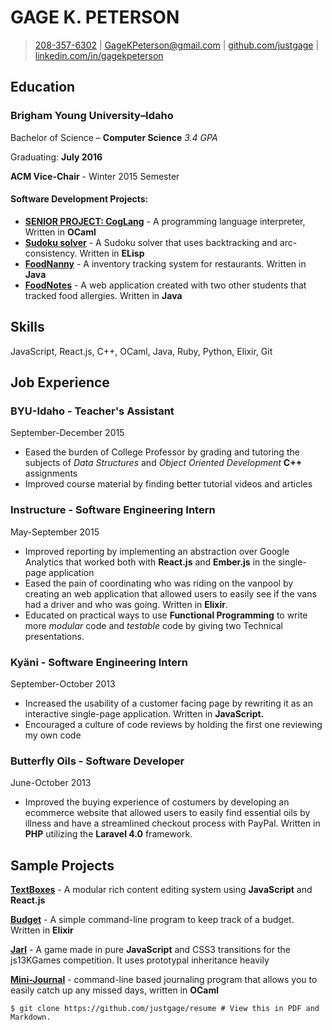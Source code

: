 GAGE K. PETERSON
================

> [208-357-6302](tel:208-357-6302) |
> [GageKPeterson@gmail.com](mailto:gagekpeterson@gmail.com) |
> [github.com/justgage](https://github.com/justgage/justgage.github.io)
> |
> [linkedin.com/in/gagekpeterson](https://www.linkedin.com/in/gagekpeterson)

Education
---------

### Brigham Young University–Idaho

Bachelor of Science – **Computer Science** *3.4 GPA*

Graduating: **July 2016**

**ACM Vice-Chair** - Winter 2015 Semester

#### Software Development Projects:

-   [**SENIOR PROJECT:
    CogLang**](https://github.com/justgage/cog-lang) - A programming
    language interpreter, Written in **OCaml**
-   [**Sudoku
    solver**](https://github.com/justgage/AI/tree/master/project1) - A
    Sudoku solver that uses backtracking and arc-consistency. Written in
    **ELisp**
-   [**FoodNanny**](https://bitbucket.org/teamfood/foodnanny) - A
    inventory tracking system for restaurants. Written in **Java**
-   [**FoodNotes**](https://github.com/justgage/FoodNotes) - A web
    application created with two other students that tracked food
    allergies. Written in **Java**

Skills
------

JavaScript, React.js, C++, OCaml, Java, Ruby, Python, Elixir, Git

Job Experience
--------------

### BYU-Idaho - Teacher's Assistant

September-December 2015

-   Eased the burden of College Professor by grading and tutoring the
    subjects of *Data Structures* and *Object Oriented Development*
    **C++** assignments
-   Improved course material by finding better tutorial videos and
    articles

### Instructure - Software Engineering Intern

May-September 2015

-   Improved reporting by implementing an abstraction over Google
    Analytics that worked both with **React.js** and **Ember.js** in the
    single-page application
-   Eased the pain of coordinating who was riding on the vanpool by
    creating an web application that allowed users to easily see if the
    vans had a driver and who was going. Written in **Elixir**.
-   Educated on practical ways to use **Functional Programming** to
    write more *modular* code and *testable* code by giving two
    Technical presentations.

### Kyäni - Software Engineering Intern

September-October 2013

-   Increased the usability of a customer facing page by rewriting it as
    an interactive single-page application. Written in **JavaScript.**
-   Encouraged a culture of code reviews by holding the first one
    reviewing my own code

### Butterfly Oils - Software Developer

June-October 2013

-   Improved the buying experience of costumers by developing an
    ecommerce website that allowed users to easily find essential oils
    by illness and have a streamlined checkout process with PayPal.
    Written in **PHP** utilizing the **Laravel 4.0** framework.

Sample Projects
---------------

**[TextBoxes](https://github.com/justgage/textboxes)** - A modular rich
content editing system using **JavaScript** and **React.js**

**[Budget](https://github.com/justgage/budget)** - A simple command-line
program to keep track of a budget. Written in **Elixir**

**[Jarl](https://github.com/justgage/jarl)** - A game made in pure
**JavaScript** and CSS3 transitions for the js13KGames competition. It
uses prototypal inheritance heavily

**[Mini-Journal](https://github.com/justgage/mini-journal)** -
command-line based journaling program that allows you to easily catch up
any missed days, written in **OCaml**

    $ git clone https://github.com/justgage/resume # View this in PDF and Markdown.
